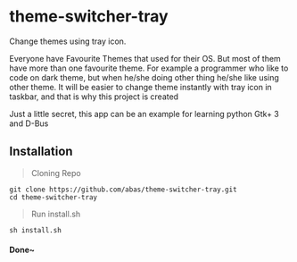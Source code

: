 # theme-switcher-tray
Change themes using tray icon.


Everyone have Favourite Themes that used for their OS. But most of them have more than one favourite theme. 
For example a programmer who like to code on dark theme, but when he/she doing other thing he/she like using other theme. 
It will be easier to change theme instantly with tray icon in taskbar, and that is why this project is created

Just a little secret, this app can be an example for learning python Gtk+ 3 and D-Bus

## Installation
> Cloning Repo

```
git clone https://github.com/abas/theme-switcher-tray.git
cd theme-switcher-tray
```
> Run install.sh

```
sh install.sh
```
#### Done~